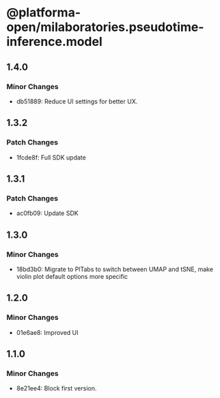 # @platforma-open/milaboratories.pseudotime-inference.model

## 1.4.0

### Minor Changes

- db51889: Reduce UI settings for better UX.

## 1.3.2

### Patch Changes

- 1fcde8f: Full SDK update

## 1.3.1

### Patch Changes

- ac0fb09: Update SDK

## 1.3.0

### Minor Changes

- 18bd3b0: Migrate to PlTabs to switch between UMAP and tSNE, make violin plot default options more specific

## 1.2.0

### Minor Changes

- 01e6ae8: Improved UI

## 1.1.0

### Minor Changes

- 8e21ee4: Block first version.
